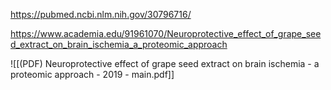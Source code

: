 
https://pubmed.ncbi.nlm.nih.gov/30796716/

https://www.academia.edu/91961070/Neuroprotective_effect_of_grape_seed_extract_on_brain_ischemia_a_proteomic_approach

![[(PDF) Neuroprotective effect of grape seed extract on brain ischemia - a proteomic approach - 2019 - main.pdf]]
